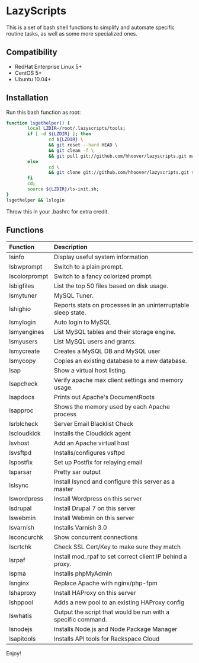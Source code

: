 # LazyScripts

This is a set of bash shell functions to simplify and automate specific routine tasks, as well as some more specialized ones.

## Compatibility
* RedHat Enterprise Linux 5+
* CentOS 5+
* Ubuntu 10.04+

## Installation
Run this bash function as root:

```bash
function lsgethelper() {
        local LZDIR=/root/.lazyscripts/tools;
        if [ -d ${LZDIR} ]; then
                cd ${LZDIR} \
                && git reset --hard HEAD \
                && git clean -f	\
                && git pull git://github.com/hhoover/lazyscripts.git master; \
        else
                cd \
                && git clone git://github.com/hhoover/lazyscripts.git ${LZDIR};
        fi
        cd;
        source ${LZDIR}/ls-init.sh;
}
lsgethelper && lslogin
```
Throw this in your .bashrc for extra credit.
## Functions
| **Function** | **Description** |
|:-------------|:----------------|
|lsinfo|Display useful system information|
|lsbwprompt|Switch to a plain prompt.|
|lscolorprompt|Switch to a fancy colorized prompt.|
|lsbigfiles|List the top 50 files based on disk usage.|
|lsmytuner|MySQL Tuner.|
|lshighio|Reports stats on processes in an uninterruptable sleep state.|
|lsmylogin|Auto login to MySQL|
|lsmyengines|List MySQL tables and their storage engine.|
|lsmyusers|List MySQL users and grants.|
|lsmycreate|Creates a MySQL DB and MySQL user|
|lsmycopy|Copies an existing database to a new database.|
|lsap|Show a virtual host listing.|
|lsapcheck|Verify apache max client settings and memory usage.|
|lsapdocs|Prints out Apache's DocumentRoots|
|lsapproc|Shows the memory used by each Apache process|
|lsrblcheck|Server Email Blacklist Check|
|lscloudkick|Installs the Cloudkick agent|
|lsvhost|Add an Apache virtual host|
|lsvsftpd|Installs/configures vsftpd|
|lspostfix|Set up Postfix for relaying email|
|lsparsar|Pretty sar output|
|lslsync|Install lsyncd and configure this server as a master|
|lswordpress|Install Wordpress on this server|
|lsdrupal|Install Drupal 7 on this server|
|lswebmin|Install Webmin on this server|
|lsvarnish|Installs Varnish 3.0|
|lsconcurchk |Show concurrent connections|
|lscrtchk|Check SSL Cert/Key to make sure they match|
|lsrpaf|Install mod_rpaf to set correct client IP behind a proxy.|
|lspma|Installs phpMyAdmin|
|lsnginx|Replace Apache with nginx/php-fpm|
|lshaproxy|Install HAProxy on this server|
|lshppool|Adds a new pool to an existing HAProxy config|
|lswhatis|Output the script that would be run with a specific command.|
|lsnodejs|Installs Node.js and Node Package Manager|
|lsapitools|Installs API tools for Rackspace Cloud|

Enjoy!

